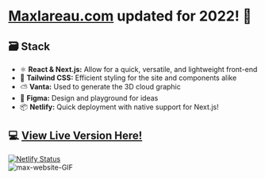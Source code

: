 # [Maxlareau.com](https://maxlareau.com) updated for 2022! 🍾

## 🗃️ Stack
- ⚛️ **React & Next.js:** Allow for a quick, versatile, and lightweight front-end
- 💨 **Tailwind CSS:** Efficient styling for the site and components alike
- ⛅ **Vanta:** Used to generate the 3D cloud graphic
- 🎨 **Figma:** Design and playground for ideas
- 📦 **Netlify:** Quick deployment with native support for Next.js!

## 💻 [View Live Version Here!](https://maxlareau.com/)
[![Netlify Status](https://api.netlify.com/api/v1/badges/01b452ad-54d8-493a-887e-40facec0ade3/deploy-status)](https://app.netlify.com/sites/maxlareau-site/deploys)
<br>
![max-website-GIF](https://user-images.githubusercontent.com/23141894/154874996-e57c777f-7a2c-4247-8ffe-cbd6a0f911d8.gif)
